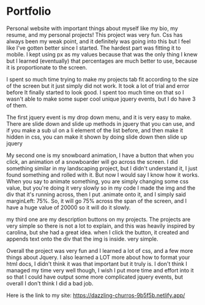 # Portfolio
Personal website with important things about myself like my bio, my resume, and my personal projects!
This project was very fun. Css has always been my weak point, and it definitely was going into this but I feel like I've gotten better since I started. 
The hardest part was fitting it to mobile. I kept using px as my values because that was the only thing I knew but I learned (eventually) that percentages
are much better to use, because it is proportionate to the screen. 

I spent so much time trying to make my projects tab fit according to the size of the screen but it just simply did not work. It took a lot of trial 
and error before It finally started to look good. 
I spent too much time on that so I wasn't able to make some super cool unique jquery events, but I do have 3 of them. 

The first jquery event is my drop down menu, and it is very easy to make. There are slide down and slide up methods in jquery that you can use, 
and if you make a sub ul on a li element of the list before, and then make it hidden in css, you can make it shown by doing slide down then slide up jquery

My second one is my snowboard animation, I have a button that when you click, an animation of a snowboarder will go across the screen. 
I did something similar in my landscaping project, but I didn't understand it, I just found something and rolled with it. 
But now I would say I know how it works. When you say to animate something, you are simply changing some css value, but you're doing it very slowly
so in my code I made the img and the div that it's running across, then I put .animate onto it, and I simply said marginLeft: 75%. So, it will go 75%
across the span of the screen, and I have a huge value of 20000 so it will do it slowly. 

my third one are my description buttons on my projects. The projects are very simple so there is not a lot to explain, and this was heavily inspired by 
carolina, but she had a great idea. when I click the button, it created and appends text onto the div that the img is inside. very simple. 

Overall the project was very fun and I learned a lot of css, and a few more things about Jquery. I also learned a LOT more about how to format your 
html docs, I didn't think it was that important but it truly is. I don't think I managed my time very well though, I wish I put more time and effort into 
it so that I could have output some more complicated jquery events, but overall I don't think I did a bad job. 

Here is the link to my site: https://dazzling-churros-9b5f5b.netlify.app/
